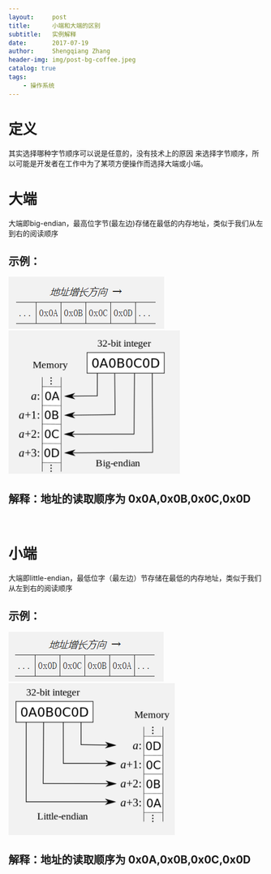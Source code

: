 ```yaml
---
layout:     post
title:      小端和大端的区别
subtitle:   实例解释
date:       2017-07-19
author:     Shengqiang Zhang
header-img: img/post-bg-coffee.jpeg
catalog: true
tags:
    - 操作系统
---
```


# 定义
其实选择哪种字节顺序可以说是任意的，没有技术上的原因 来选择字节顺序，所以可能是开发者在工作中为了某项方便操作而选择大端或小端。

# 大端
大端即big-endian，最高位字节(最左边)存储在最低的内存地址，类似于我们从左到右的阅读顺序
<br>
## 示例：
![大端例子](./images/1500426296156_3.png)
<br>
![大端例子](./images/1500426442700_4.png)
<br>

## 解释：地址的读取顺序为 0x0A,0x0B,0x0C,0x0D
<br>

# 小端
大端即little-endian，最低位字（最左边）节存储在最低的内存地址，类似于我们从左到右的阅读顺序
<br>
## 示例：
![小端例子](./images/1500426684738_5.png)
<br>
![小端例子](./images/1500426743827_6.png)
<br>

## 解释：地址的读取顺序为 0x0A,0x0B,0x0C,0x0D


